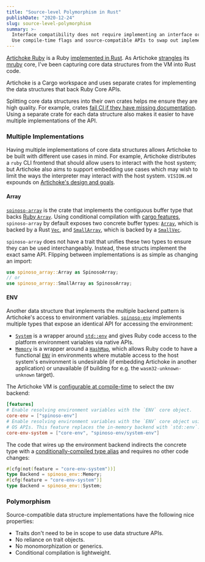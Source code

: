 ```yaml
---
title: "Source-level Polymorphism in Rust"
publishDate: "2020-12-24"
slug: source-level-polymorphism
summary: >-
  Interface compatibility does not require implementing an interface or a trait.
  Use compile-time flags and source-compatible APIs to swap out implementations.
---
```


[Artichoke Ruby] is a Ruby [implemented in Rust]. As Artichoke
[strangles][strangler-fig] its [mruby] core, I've been capturing core data
structures from the VM into Rust code.

Artichoke is a Cargo workspace and uses separate crates for implementing the
data structures that back Ruby Core APIs.

Splitting core data structures into their own crates helps me ensure they are
high quality. For example, crates [fail CI if they have missing documentation].
Using a separate crate for each data structure also makes it easier to have
multiple implementations of the API.

### Multiple Implementations

Having multiple implementations of core data structures allows Artichoke to be
built with different use cases in mind. For example, Artichoke distributes a
`ruby` CLI frontend that should allow users to interact with the host system;
but Artichoke also aims to support embedding use cases which may wish to limit
the ways the interpreter may interact with the host system. `VISION.md` expounds
on [Artichoke's design and goals][vision].

#### Array

[`spinoso-array`] is the crate that implements the contiguous buffer type that
backs [Ruby `Array`]. Using conditional compilation with [cargo features],
`spinoso-array` by default exposes two concrete buffer types:
[`Array`][spinoso-array-array], which is backed by a Rust [`Vec`], and
[`SmallArray`][spinoso-array-smallarray], which is backed by a [`SmallVec`].

`spinoso-array` does not have a trait that unifies these two types to ensure
they can be used interchangeably. Instead, these structs implement the exact
same API. Flipping between implementations is as simple as changing an import:

```rust
use spinoso_array::Array as SpinosoArray;
// or
use spinoso_array::SmallArray as SpinosoArray;
```

#### ENV

Another data structure that implements the multiple backend pattern is
Artichoke's access to environment variables. [`spinoso-env`] implements multiple
types that expose an identical API for accessing the environment:

- [`System`][spinoso-env-system] is a wrapper around [`std::env`] and gives Ruby
  code access to the platform environment variables via native APIs.
- [`Memory`][spinoso-env-memory] is a wrapper around a [`HashMap`], which allows
  Ruby code to have a functional [`ENV`][ruby-env] in environments where mutable
  access to the host system's environment is undesirable (if embedding Artichoke
  in another application) or unavailable (if building for e.g. the
  `wasm32-unknown-unknown` target).

The Artichoke VM is [configurable at compile-time][env-feature] to select the
`ENV` backend:

```toml
[features]
# Enable resolving environment variables with the `ENV` core object.
core-env = ["spinoso-env"]
# Enable resolving environment variables with the `ENV` core object using native
# OS APIs. This feature replaces the in-memory backend with `std::env`.
core-env-system = ["core-env", "spinoso-env/system-env"]
```

The code that wires up the environment backend indirects the concrete type with
a [conditionally-compiled type alias][env-feature-type-alias] and requires no
other code changes:

```rust
#[cfg(not(feature = "core-env-system"))]
type Backend = spinoso_env::Memory;
#[cfg(feature = "core-env-system")]
type Backend = spinoso_env::System;
```

### Polymorphism

Source-compatible data structure implementations have the following nice
properties:

- Traits don't need to be in scope to use data structure APIs.
- No reliance on trait objects.
- No monomorphization or generics.
- Conditional compilation is lightweight.

[artichoke ruby]: https://www.artichokeruby.org/
[implemented in rust]: https://github.com/artichoke/artichoke
[strangler-fig]: https://martinfowler.com/bliki/StranglerFigApplication.html
[mruby]: https://github.com/mruby/mruby
[fail ci if they have missing documentation]:
  https://github.com/artichoke/artichoke/blob/cc1d0764d2e3252b917608b6a46bf198a90fd9a1/spinoso-array/src/lib.rs#L9-L10
[vision]:
  https://github.com/artichoke/artichoke/blob/cc1d0764d2e3252b917608b6a46bf198a90fd9a1/VISION.md
[`spinoso-array`]:
  https://artichoke.github.io/artichoke/spinoso_array/index.html
[ruby `array`]: https://ruby-doc.org/core-2.6.3/Array.html
[cargo features]: https://doc.rust-lang.org/cargo/reference/features.html
[spinoso-array-array]:
  https://artichoke.github.io/artichoke/spinoso_array/struct.Array.html
[`vec`]: https://doc.rust-lang.org/stable/alloc/vec/struct.Vec.html
[spinoso-array-smallarray]:
  https://artichoke.github.io/artichoke/spinoso_array/struct.SmallArray.html
[`smallvec`]: https://docs.rs/smallvec/1.5.1/smallvec/struct.SmallVec.html
[`spinoso-env`]: https://artichoke.github.io/artichoke/spinoso_env/index.html
[spinoso-env-system]:
  https://artichoke.github.io/artichoke/spinoso_env/struct.System.html
[`std::env`]: https://doc.rust-lang.org/stable/std/env/index.html
[spinoso-env-memory]:
  https://artichoke.github.io/artichoke/spinoso_env/struct.Memory.html
[`hashmap`]:
  https://doc.rust-lang.org/stable/std/collections/struct.HashMap.html
[ruby-env]: https://ruby-doc.org/core-2.6.3/ENV.html
[env-feature]:
  https://github.com/artichoke/artichoke/blob/cc1d0764d2e3252b917608b6a46bf198a90fd9a1/Cargo.toml#L86-L90
[env-feature-type-alias]:
  https://github.com/artichoke/artichoke/blob/cc1d0764d2e3252b917608b6a46bf198a90fd9a1/artichoke-backend/src/extn/core/env/mod.rs#L30-L33
